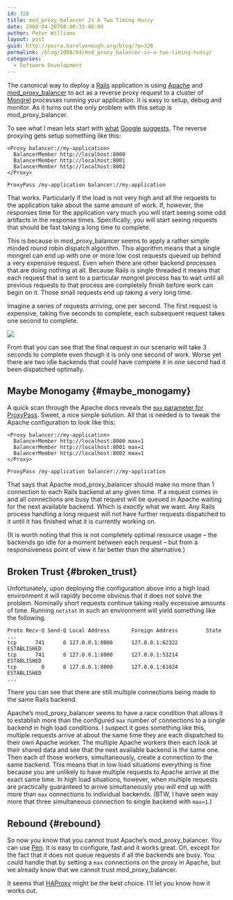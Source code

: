 ```yaml
---
id: 328
title: mod_proxy_balancer Is A Two Timing Hussy
date: 2008-04-28T08:00:33-06:00
author: Peter Williams
layout: post
guid: http://pezra.barelyenough.org/blog/?p=328
permalink: /blog/2008/04/mod_proxy_balancer-is-a-two-timing-hussy/
categories:
  - Software Development
---
```

The canonical way to deploy a [Rails](http://rubyonrails.org) application is using [Apache](http://httpd.apache.org/) and [mod\_proxy\_balancer](http://httpd.apache.org/docs/2.2/mod/mod_proxy_balancer.html) to act as a reverse proxy request to a cluster of [Mongrel](http://mongrel.rubyforge.org/) processes running your application. It is easy to setup, debug and monitor. As it turns out the only problem with this setup is mod\_proxy\_balancer.

To see what I mean lets start with [what](http://blog.codahale.com/2006/06/19/time-for-a-grown-up-server-rails-mongrel-apache-capistrano-and-you/) [Google](http://www.webmasterwords.com/ruby-rails-mongrel-apache-easy) [suggests](http://webonrails.com/2007/02/04/apache-proxy-balancer-mongrel-clusters-and-deploying-application-with-capistrano/). The reverse proxying gets setup something like this:

    <Proxy balancer://my-application>
      BalancerMember http://localhost:8000
      BalancerMember http://localhost:8001
      BalancerMember http://localhost:8002
    </Proxy>
    
    ProxyPass /my-application balancer://my-application

That works. Particularly if the load is not very high and all the requests to the application take about the same amount of work. If, however, the responses time for the application vary much you will start seeing some odd artifacts in the response times. Specifically, you will start seeing requests that should be fast taking a long time to complete.

This is because in mod\_proxy\_balancer seems to apply a rather simple minded round robin dispatch algorithm. This algorithm means that a single mongrel can end up with one or more low cost requests queued up behind a very expensive request. Even when there are other backend processes that are doing nothing at all. Because Rails is single threaded it means that each request that is sent to a particular mongrel process has to wait until all previous requests to that process are completely finish before work can begin on it. Those small requests end up taking a very long time.

Imagine a series of requests arriving, one per second. The first request is expensive, taking five seconds to complete, each subsequent request takes one second to complete.

![](http://pezra.barelyenough.org/blog/wp-content/uploads/2008/04/rrlb-stacking-pathology.png) 

From that you can see that the final request in our scenario will take 3 seconds to complete even though it is only one second of work. Worse yet there are two idle backends that could have complete it in one second had it been dispatched optimally.

## Maybe Monogamy {#maybe_monogamy}

A quick scan through the Apache docs reveals the [`max` parameter for ProxyPass](http://httpd.apache.org/docs/2.2/mod/mod_proxy.html#ProxyPass). Sweet, a nice simple solution. All that is needed is to tweak the Apache configuration to look like this:

    <Proxy balancer://my-application>
      BalancerMember http://localhost:8000 max=1
      BalancerMember http://localhost:8001 max=1
      BalancerMember http://localhost:8002 max=1
    </Proxy>
    
    ProxyPass /my-application balancer://my-application

That says that Apache mod\_proxy\_balancer should make no more than 1 connection to each Rails backend at any given time. If a request comes in and all connections are busy that request will be queued in Apache waiting for the next available backend. Which is _exactly_ what we want. Any Rails process handling a long request will not have further requests dispatched to it until it has finished what it is currently working on.

(It is worth noting that this is not completely optimal resource usage &#8211; the backends go idle for a moment between each request &#8211; but from a responsiveness point of view it far better than the alternative.)

## Broken Trust {#broken_trust}

Unfortunately, upon deploying the configuration above into a high load environment it will rapidly become obvious that it does not solve the problem. Nominally short requests continue taking really excessive amounts of time. Running `netstat` in such an environment will yield something like the following.

    Proto Recv-Q Send-Q Local Address       Foreign Address         State
    ...      
    tcp      741      0 127.0.0.1:8000      127.0.0.1:62322         ESTABLISHED 
    tcp      741      0 127.0.0.1:8000      127.0.0.1:53214         ESTABLISHED 
    tcp        0      0 127.0.0.1:8000      127.0.0.1:61024         ESTABLISHED 
    ...

There you can see that there are still multiple connections being made to the same Rails backend.

Apache&#8217;s mod\_proxy\_balancer seems to have a race condition that allows it to establish more than the configured `max` number of connections to a single backend in high load conditions. I suspect it goes something like this, multiple requests arrive at about the same time they are each dispatched to their own Apache worker. The multiple Apache workers then each look at their shared data and see that the next available backend is the same one. Then each of those workers, simultaneously, create a connection to the same backend. This means that in low load situations everything is fine because you are unlikely to have multiple requests to Apache arrive at the exact same time. In high load situations, however, when multiple requests are practically guaranteed to arrive simultaneously you _will_ end up with more than `max` connections to individual backends. (BTW, I have seen way more that three simultaneous connection to single backend with `max=1`.)

## Rebound {#rebound}

So now you know that you cannot trust Apache&#8217;s mod\_proxy\_balancer. You can use [Pen](http://siag.nu/pen/). It is easy to configure, fast and it works great. Oh, except for the fact that it does not queue requests if all the backends are busy. You could handle that by setting a `max` connections on the proxy in Apache, but we already know that we cannot trust mod\_proxy\_balancer.

It seems that [HAProxy](http://haproxy.1wt.eu/) might be the best choice. I&#8217;ll let you know how it works out.